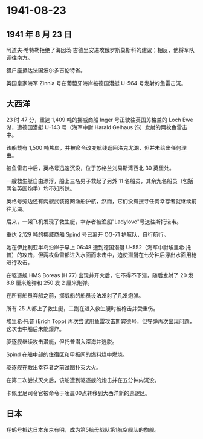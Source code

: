 # 1941-08-23

## 1941 年 8 月 23 日

阿道夫·希特勒拒绝了海因茨·古德里安进攻俄罗斯莫斯科的建议；相反，他将军队调往南方。

猎户座抵达法国波尔多吉伦特省。

英国皇家海军 Zinnia 号在葡萄牙海岸被德国潜艇 U-564 号发射的鱼雷击沉。

## 大西洋

23 时 47 分，重达 1,409 吨的挪威商船 Inger 号正驶往英国苏格兰的 Loch Ewe
湖，遭德国潜艇 U-143 号（海军中尉 Harald Gelhaus
饰）发射的两枚鱼雷击中。

该船载有 1,500
吨焦炭，并被命令改变航线返回洛克尤湖，但并未给出任何理由。

被鱼雷击中后，英格号迅速沉没，位于苏格兰刘易斯湾西北 30 英里处。

一艘救生艇自由漂浮，船上三名男子救起了另外 11
名船员，其余九名船员（包括两名英国炮手）均不知所踪。

英格号旁边还有两艘武装拖网渔船护航，然而，它们没有搜寻任何幸存者就继续前往尤湖。

后来，一架飞机发现了救生艇，幸存者被渔船"Ladylove"号送往斯托诺韦。

重达 2,129 吨的挪威商船 Spind 号已离开 OG-71 护航队，自行航行。

她在伊比利亚半岛沿岸于早上 06:48 遭到德国潜艇
U-552（海军中尉埃里希·托普）的攻击，但两枚鱼雷都进入水面而未击中，迫使潜艇在七分钟后浮出水面用枪进行攻击。

在驱逐舰 HMS Boreas (H 77) 出现并开火后，它不得不下潜，随后发射了 20 发
8.8 厘米炮弹和 250 发 2 厘米炮弹。

在所有船员弃船之前，挪威船的船员设法发射了几发炮弹。

所有 25 人都上了救生艇，二副在进入救生艇时被枪击并受重伤。

埃里希·托普 (Erich Topp)
再次尝试用鱼雷攻击斯宾德号，但导弹再次出现问题，这次击中船后未能爆炸。

驱逐舰继续攻击潜艇，但托普潜入深海并逃脱。

Spind 在船中部的住宿区和甲板间的燃料煤中燃烧。

驱逐舰在救出幸存者之前试图扑灭大火。

在第二次尝试灭火后，该船遭到驱逐舰的炮击并在五分钟内沉没。

卡佩里尼司令官被命令于凌晨00点转移到大西洋新的巡逻区。

## 日本

翔鹤号抵达日本东京有明，成为第5航母战队第1航空舰队的旗舰。

